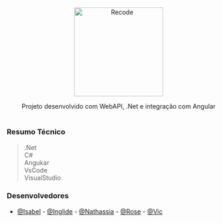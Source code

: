 <div align="center">
<br>
<br>

<img  width="200"  alt="Recode" justify-content="center" src="https://user-images.githubusercontent.com/85114441/209261661-34a735d7-63a4-450e-b7f8-69553520bf6d.png ">

<br>
<p>Projeto desenvolvido com WebAPI, .Net e integração com Angular</p>

</div>

  
#
  
<h3> Resumo Técnico </h3>
  
>  .Net </br>
>  C#  </br>
>  Angukar  </br>
>  VsCode  </br>
>  VisualStudio </br>

### Desenvolvedores

- [@Isabel](https://github.com/souzabel) - [@Inglide](https://github.com/inglide-noberto) - [@Nathassia](https://github.com/NathassiaAlmeida) - [@Rose](https://github.com/RoseAlquino) - [@Vic](https://github.com/vicssb)





  
